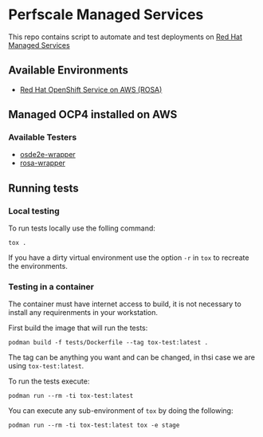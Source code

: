 # Perfscale Managed Services

This repo contains script to automate and test deployments on [Red Hat Managed Services](https://www.openshift.com/learn/topics/managed-services)

## Available Environments

- [Red Hat OpenShift Service on AWS (ROSA)](https://www.openshift.com/products/amazon-openshift)

## Managed OCP4 installed on AWS

### Available Testers

- [osde2e-wrapper](./osde2e/README.md)
- [rosa-wrapper](./rosa/README.md)

## Running tests

### Local testing

To run tests locally use the folling command:

`tox .`

If you have a dirty virtual environment use the option `-r` in `tox` to recreate the environments.

### Testing in a container

The container must have internet access to build, it is not necessary to install any requirenments in your workstation.

First build the image that will run the tests:

`podman build -f tests/Dockerfile --tag tox-test:latest .`

The tag can be anything you want and can be changed, in thsi case we are using `tox-test:latest`.

To run the tests execute:

`podman run --rm -ti tox-test:latest`

You can execute any sub-environment of `tox` by doing the following:

`podman run --rm -ti tox-test:latest tox -e stage`
